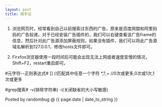```yaml
---
layout: post 
title: 随手记
---
```


1. 浏览网页时，经常看到自己以前搜索过东西的广告，原来是百度网盟和阿里妈妈的广告投递，对于已经安装广告插件的，我们可以右键查看该广告frame的信息，然后针对此广告源添加屏蔽规则，如果没有插件，我们可以将此广告源域名解析到127.0.0.1，修改hosts文件即可。

2. Firxfox浏览器使用一段时间后可能会出现无法上网或者速度变慢的情况，Shift+F2，restart重启即可。


#元字符--正则表达式#
	[]		//匹配其中任意一个字符
	*,?,+		//0次或更多,0次或1次,1次或更多

#grep搜索#
	-v(排除字符串)
	-i(关闭缺省的大小写敏感)

Posted by randombug @ {{ page.date | date_to_string }}
